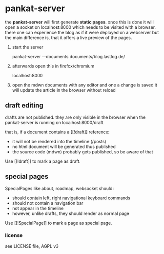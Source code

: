 # pankat-server

the **pankat-server** will first generate **static pages**. once this is done it will open a
socket on localhost:8000 which needs to be visited with a browser. there one can experience
the blog as if it were deployed on a webserver but the main difference is, that it offers a live
preview of the pages.

1. start the server

    pankat-server --documents documents/blog.lastlog.de/ 

2. afterwards open this in firefox/chromium 

    localhost:8000

3. open the mdwn documents with any editor and one a change is saved it will update the article in the browser without reload

## draft editing

drafts are not published. they are only visible in the browser when the pankat-server is running on localhost:8000/draft

that is, if a document contains a [[!draft]] reference:

* it will not be rendered into the timeline (/posts) 
* no html document will be generated thus published
* the source code (mdwn) probably gets published, so be aware of that

Use [[!draft]] to mark a page as draft.

## special pages

SpecialPages like about, roadmap, websocket should:

* should contain left, right navigational keyboard commands
* should not contain a navigation bar
* not appear in the timeline
* however, unlike drafts, they should render as normal page

Use [[!SpecialPage]] to mark a page as special page.

### license

see LICENSE file, AGPL v3

